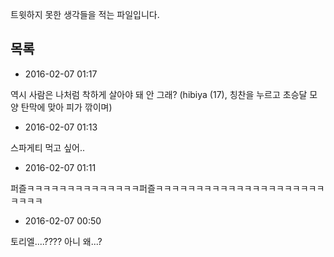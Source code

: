 트윗하지 못한 생각들을 적는 파일입니다.

목록
----

* 2016-02-07 01:17

 역시 사람은 나처럼 착하게 살아야 돼 안 그래? (hibiya (17), 칭찬을 누르고 초승달 모양 탄막에 맞아 피가 깎이며)

* 2016-02-07 01:13

 스파게티 먹고 싶어..

* 2016-02-07 01:11

 퍼즐ㅋㅋㅋㅋㅋㅋㅋㅋㅋㅋㅋㅋㅋㅋ퍼즐ㅋㅋㅋㅋㅋㅋㅋㅋㅋㅋㅋㅋㅋㅋㅋㅋㅋㅋㅋㅋㅋㅋㅋㅋㅋ

* 2016-02-07 00:50

 토리엘....???? 아니 왜...?